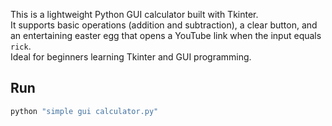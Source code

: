 This is a lightweight Python GUI calculator built with Tkinter.  
It supports basic operations (addition and subtraction), a clear button, and an entertaining easter egg that opens a YouTube link when the input equals `rick`.  
Ideal for beginners learning Tkinter and GUI programming.  

## Run

```bash
python "simple gui calculator.py"
